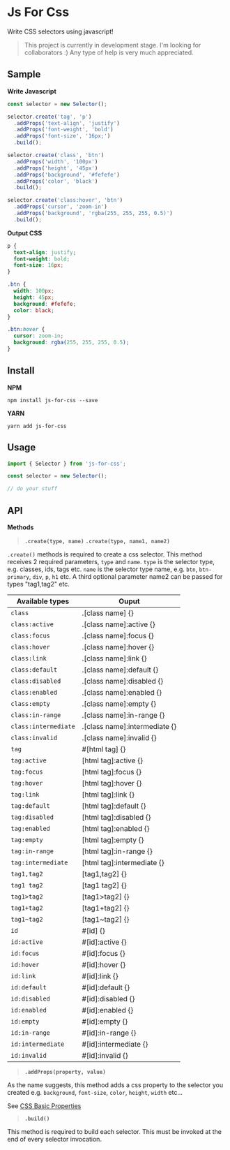 # Js For Css

Write CSS selectors using javascript!

> This project is currently in development stage. I'm looking for collaborators :) Any type of help is very much appreciated. 

## Sample

**Write Javascript**

```javascript
const selector = new Selector();

selector.create('tag', 'p')
  .addProps('text-align', 'justify')
  .addProps('font-weight', 'bold')
  .addProps('font-size', '16px;')
  .build();

selector.create('class', 'btn')
  .addProps('width', '100px')
  .addProps('height', '45px')
  .addProps('background', '#fefefe')
  .addProps('color', 'black')
  .build();

selector.create('class:hover', 'btn')
  .addProps('cursor', 'zoom-in')
  .addProps('background', 'rgba(255, 255, 255, 0.5)')
  .build();

```

**Output CSS**

```css
p {
  text-align: justify;
  font-weight: bold;
  font-size: 16px;
}

.btn {
  width: 100px;
  height: 45px;
  background: #fefefe;
  color: black;
}

.btn:hover {
  cursor: zoom-in;
  background: rgba(255, 255, 255, 0.5);
}
```

## Install 

**NPM**

```
npm install js-for-css --save
```

**YARN**

```
yarn add js-for-css
```

## Usage

```javascript
import { Selector } from 'js-for-css';

const selector = new Selector();

// do your stuff

```

## API

**Methods**

> **`.create(type, name)`**
> **`.create(type, name1, name2)`**

`.create()` methods is required to create a css selector. This method receives 2 required parameters, `type` and `name`. `type` is the selector type, e.g. classes, ids, tags etc. `name` is the selector type name, e.g. `btn`, `btn-primary`, `div`, `p`, `h1` etc. A third optional parameter name2 can be passed for types "tag1,tag2" etc.

| **Available types** | **Ouput** |
| ------------------- | --------- | 
| `class` | .[class name] {} |
| `class:active` | .[class name]:active {} |
| `class:focus` | .[class name]:focus {} |
| `class:hover` | .[class name]:hover {} |
| `class:link` | .[class name]:link {} |
| `class:default` | .[class name]:default {} |
| `class:disabled` | .[class name]:disabled {} |
| `class:enabled` | .[class name]:enabled {} |
| `class:empty` | .[class name]:empty {} |
| `class:in-range` | .[class name]:in-range {} |
| `class:intermediate` | .[class name]:intermediate {} |
| `class:invalid` | .[class name]:invalid {} |
| `tag` | #[html tag] {} |
| `tag:active` | [html tag]:active {} |
| `tag:focus` | [html tag]:focus {} |
| `tag:hover` | [html tag]:hover {} |
| `tag:link` | [html tag]:link {} |
| `tag:default` | [html tag]:default {} |
| `tag:disabled` | [html tag]:disabled {} |
| `tag:enabled` | [html tag]:enabled {} |
| `tag:empty` | [html tag]:empty {} |
| `tag:in-range` | [html tag]:in-range {} |
| `tag:intermediate` | [html tag]:intermediate {} |
| `tag1,tag2` | [tag1,tag2] {} |
| `tag1 tag2` | [tag1 tag2] {} |
| `tag1>tag2` | [tag1>tag2] {} |
| `tag1+tag2` | [tag1+tag2] {} |
| `tag1~tag2` | [tag1~tag2] {} |
| `id` | #[id] {} |
| `id:active` | #[id]:active {} |
| `id:focus` | #[id]:focus {} |
| `id:hover` | #[id]:hover {} |
| `id:link` | #[id]:link {} |
| `id:default` | #[id]:default {} |
| `id:disabled` | #[id]:disabled {} |
| `id:enabled` | #[id]:enabled {} |
| `id:empty` | #[id]:empty {} |
| `id:in-range` | #[id]:in-range {} |
| `id:intermediate` | #[id]:intermediate {} |
| `id:invalid` | #[id]:invalid {} |



> **`.addProps(property, value)`**

As the name suggests, this method adds a css property to the selector you created e.g. `background`, `font-size`, `color`, `height`, `width` etc...

See [CSS Basic Properties](http://web.simmons.edu/~grabiner/comm244/weekthree/css-basic-properties.html)

> **`.build()`**

This method is required to build each selector. This must be invoked at the end of every selector invocation.
